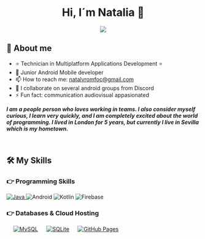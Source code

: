 <div align="center">
<h1 align="center">Hi, I´m Natalia 👋</h1>
  <img src="[](https://media.istockphoto.com/id/1035676256/es/foto/fondo-de-galaxia-y-estrellas.jpg?s=612x612&w=0&k=20&c=CCOStm5MJtOBnAkAcYr_qH1iqi4Zae8ScvNHDEnSDVs=)"/>
</div>

<a href="https://www.linkedin.com/in/natalia-%C3%A1lvarez-romero-3a607960/"></a>

## 💫 About me

- ⭐ Technician in Multiplatform Applications Development ⭐ 
- 📲 Junior Android Mobile developer
- 📫 How to reach me: natalvromfoc@gmail.com
- 👯 I collaborate on several android groups from Discord
- ⚡ Fun fact: communication audiovisual appasionated
  

 <p><i><b>I am a people person who loves working in teams. I also consider myself curious, I learn very quickly, and I am completely excited about the world of programming. I lived in London for 5 years, but currently I live in Sevilla which is my hometown.</b></i></p>

<br>

## 🛠️ My Skills

### 👉 Programming Skills

<p align="left"> 
<a href="https://www.java.com/en/">
    <img alt="Java" src="https://img.shields.io/badge/Java-ED8B00?style=for-the-badge&logo=java&logoColor=white"/>
  </a>
  <a>
  <img alt="Android" src="https://img.shields.io/badge/Android-3DDC84?style=for-the-badge&logo=android&logoColor=white">
</a>
  <a>
  <img alt="Kotlin" src="https://img.shields.io/badge/Kotlin-0095D5?&style=for-the-badge&logo=kotlin&logoColor=white">
</a>
<a>
    <img alt="Firebase" src="https://img.shields.io/badge/Firebase-000?style=for-the-badge&logo=firebase">
</a>
</p>

### 👉 Databases & Cloud Hosting
<p align="left">
  &emsp;
    <a href="https://www.mysql.com/"><img alt="MySQL" src="https://img.shields.io/badge/MySQL-00000F?style=for-the-badge&logo=mysql&logoColor=white"></a>
  &emsp;
    <a href="https://www.sqlite.org/"><img alt="SQLite" src ="https://img.shields.io/badge/SQLite-07405E?style=for-the-badge&logo=sqlite&logoColor=white"/></a>
  &emsp;
    <a href="https://www.github.com"><img alt="GitHub Pages" src="https://img.shields.io/badge/GitHub-100000?style=for-the-badge&logo=github&logoColor=white"></a>
  &emsp;

